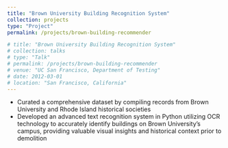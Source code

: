 ```yaml
---
title: "Brown University Building Recognition System"
collection: projects
type: "Project"
permalink: /projects/brown-building-recommender

# title: "Brown University Building Recognition System"
# collection: talks
# type: "Talk"
# permalink: /projects/brown-building-recommender
# venue: "UC San Francisco, Department of Testing"
# date: 2012-03-01
# location: "San Francisco, California"
---
```


* Curated a comprehensive dataset by compiling records from Brown University and Rhode Island historical societies
* Developed an advanced text recognition system in Python utilizing OCR technology to accurately identify buildings on Brown University’s campus, providing valuable visual insights and historical context prior to demolition
